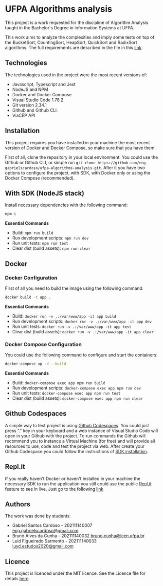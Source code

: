 # UFPA Algorithms analysis

This project is a work requested for the discipline of Algorithm Analysis taught in the Bachelor's Degree in Information Systems at UFPA.

This work aims to analyze the complexities and imply some tests on top of the BucketSort, CountingSort, HeapSort, QuickSort and RadixSort algorithms. The full requirements are described in the file in this [link](https://drive.google.com/file/d/102ynRz7TVMj_YeTqy21B9Yq9vdnNDpLU/view?usp=sharing).

## Technologies

The technologies used in the project were the most recent versions of:

- Javascript, Typescript and Jest
- NodeJS and NPM
- Docker and Docker Compose
- Visual Studio Code 1.78.2
- Git version 2.34.1
- Github and Github CLI.
- ViaCEP API

## Installation

This project requires you have installed in your machine the most recent version of Docker and Docker Compose, so make sure that you have them.

First of all, clone the repository in your local environment. You could use the Github or Github CLI, or simple run `git clone https://github.com/eng-gabrielscardoso/ufpa-algorithms-analysis.git`. After it you have two options to configure the project, with SDK, with Docker only or using the Docker Compose (recommended).

## With SDK (NodeJS stack)

Install necessary dependencies with the following command:

```bash
npm i
```

**Essential Commands**

- Build: `npm run build`
- Run development scripts: `npm run dev`
- Run unit tests: `npm run test`
- Clear dist (build assets): `npm run clear`

## Docker

### Docker Configuration

First of all you need to build the image using the following command:

```bash
docker build -t app .
```

**Essential Commands**

- Build: `docker run -v .:/var/www/app -it app build`
- Run development scripts: `docker run -v .:/var/www/app -it app dev`
- Run unit tests: `docker run -v .:/var/www/app -it app test`
- Clear dist (build assets): `docker run -v .:/var/www/app -it app clear`

### Docker Compose Configuration

You could use the following command to configure and start the containers:

```bash
docker-compose up -d --build
```

**Essential Commands**

- Build: `docker-compose exec app npm run build`
- Run development scripts: `docker-compose exec app npm run dev`
- Run unit tests: `docker-compose exec app npm run test`
- Clear dist (build assets): `docker-compose exec app npm run clear`

## Github Codespaces

A simple way to test project is using [Github Codespaces](https://github.com/features/codespaces). You could just press "." key in your keyboard and a web instance of Visual Studio Code will open in your Github with the project. To run commands the Github will recommend you to instance a Virtual Machine (for free) and will provide all resources to use, code and test the project via web. After create your Github Codespace you could follow the instructions of [SDK installation](#with-sdk-nodejs-stack).

## Repl.it

If you really haven't Docker or haven't installed in your machine the necessary SDK to run the application you still could use the public [Repl.it](https://replit.com/) feature to see in live. Just go to the following [link](https://replit.com/@enggscardso/ufpa-algorithm-analysis).

## Authors

The work was done by students:

- Gabriel Santos Cardoso - 202111140007 <eng.gabrielscardoso@gmail.com>
- Bruno Alves da Cunha - 202111140032 <bruno.cunha@icen.ufpa.br>
- Luid Figueiredo Sarmento - 202111140033 <luyd.estudos2020@gmail.com>

## Licence

This project is licenced under the MIT licence. See the Licence file for details [here](LICENSE.md).
